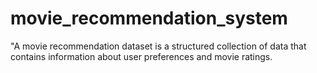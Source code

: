 # movie_recommendation_system
"A movie recommendation dataset is a structured collection of data that contains information about user preferences and movie ratings.

